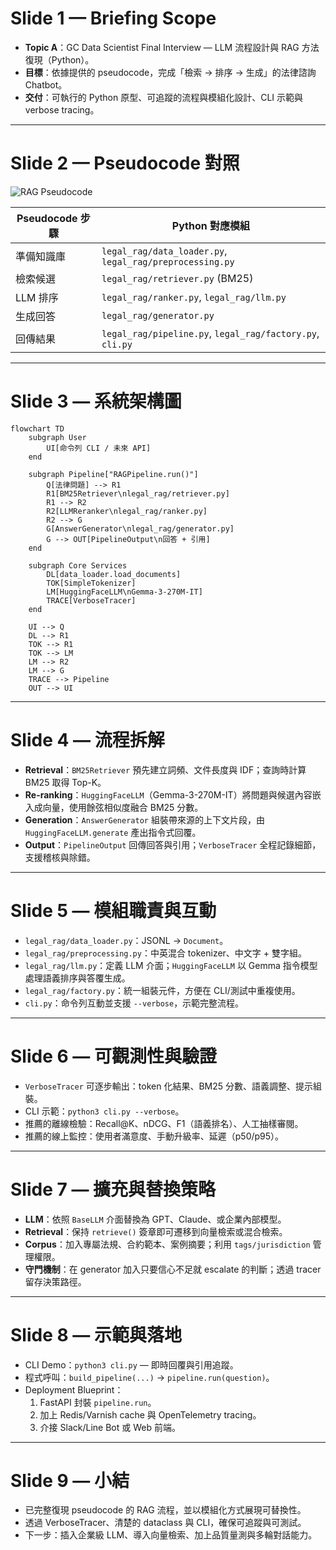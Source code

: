 # Slide 1 — Briefing Scope
- **Topic A**：GC Data Scientist Final Interview — LLM 流程設計與 RAG 方法復現（Python）。
- **目標**：依據提供的 pseudocode，完成「檢索 → 排序 → 生成」的法律諮詢 Chatbot。
- **交付**：可執行的 Python 原型、可追蹤的流程與模組化設計、CLI 示範與 verbose tracing。

---

# Slide 2 — Pseudocode 對照
![RAG Pseudocode](pseudocode.png)

| Pseudocode 步驟 | Python 對應模組 |
| --- | --- |
| 準備知識庫 | `legal_rag/data_loader.py`, `legal_rag/preprocessing.py` |
| 檢索候選 | `legal_rag/retriever.py` (BM25) |
| LLM 排序 | `legal_rag/ranker.py`, `legal_rag/llm.py` |
| 生成回答 | `legal_rag/generator.py` |
| 回傳結果 | `legal_rag/pipeline.py`, `legal_rag/factory.py`, `cli.py` |

---

# Slide 3 — 系統架構圖
```mermaid
flowchart TD
    subgraph User
        UI[命令列 CLI / 未來 API]
    end

    subgraph Pipeline["RAGPipeline.run()"]
        Q[法律問題] --> R1
        R1[BM25Retriever\nlegal_rag/retriever.py]
        R1 --> R2
        R2[LLMReranker\nlegal_rag/ranker.py]
        R2 --> G
        G[AnswerGenerator\nlegal_rag/generator.py]
        G --> OUT[PipelineOutput\n回答 + 引用]
    end

    subgraph Core Services
        DL[data_loader.load_documents]
        TOK[SimpleTokenizer]
        LM[HuggingFaceLLM\nGemma-3-270M-IT]
        TRACE[VerboseTracer]
    end

    UI --> Q
    DL --> R1
    TOK --> R1
    TOK --> LM
    LM --> R2
    LM --> G
    TRACE --> Pipeline
    OUT --> UI
```

---

# Slide 4 — 流程拆解
- **Retrieval**：`BM25Retriever` 預先建立詞頻、文件長度與 IDF；查詢時計算 BM25 取得 Top-K。
- **Re-ranking**：`HuggingFaceLLM`（Gemma-3-270M-IT）將問題與候選內容嵌入成向量，使用餘弦相似度融合 BM25 分數。
- **Generation**：`AnswerGenerator` 組裝帶來源的上下文片段，由 `HuggingFaceLLM.generate` 產出指令式回覆。
- **Output**：`PipelineOutput` 回傳回答與引用；`VerboseTracer` 全程記錄細節，支援稽核與除錯。

---

# Slide 5 — 模組職責與互動
- `legal_rag/data_loader.py`：JSONL → `Document`。
- `legal_rag/preprocessing.py`：中英混合 tokenizer、中文字 + 雙字組。
- `legal_rag/llm.py`：定義 LLM 介面；`HuggingFaceLLM` 以 Gemma 指令模型處理語義排序與答覆生成。
- `legal_rag/factory.py`：統一組裝元件，方便在 CLI/測試中重複使用。
- `cli.py`：命令列互動並支援 `--verbose`，示範完整流程。

---

# Slide 6 — 可觀測性與驗證
- `VerboseTracer` 可逐步輸出：token 化結果、BM25 分數、語義調整、提示組裝。
- CLI 示範：`python3 cli.py --verbose`。
- 推薦的離線檢驗：Recall@K、nDCG、F1（語義排名）、人工抽樣審閱。
- 推薦的線上監控：使用者滿意度、手動升級率、延遲（p50/p95）。

---

# Slide 7 — 擴充與替換策略
- **LLM**：依照 `BaseLLM` 介面替換為 GPT、Claude、或企業內部模型。
- **Retrieval**：保持 `retrieve()` 簽章即可遷移到向量檢索或混合檢索。
- **Corpus**：加入專屬法規、合約範本、案例摘要；利用 `tags/jurisdiction` 管理權限。
- **守門機制**：在 generator 加入只要信心不足就 escalate 的判斷；透過 tracer 留存決策路徑。

---

# Slide 8 — 示範與落地
- CLI Demo：`python3 cli.py` — 即時回覆與引用追蹤。
- 程式呼叫：`build_pipeline(...)` → `pipeline.run(question)`。
- Deployment Blueprint：
  1. FastAPI 封裝 `pipeline.run`。
  2. 加上 Redis/Varnish cache 與 OpenTelemetry tracing。
  3. 介接 Slack/Line Bot 或 Web 前端。

---

# Slide 9 — 小結
- 已完整復現 pseudocode 的 RAG 流程，並以模組化方式展現可替換性。
- 透過 VerboseTracer、清楚的 dataclass 與 CLI，確保可追蹤與可測試。
- 下一步：插入企業級 LLM、導入向量檢索、加上品質量測與多輪對話能力。
